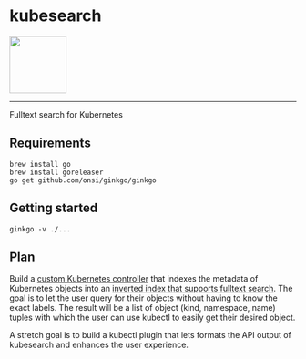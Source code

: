 # kubesearch

<img src="https://github.com/kubernetes/community/blob/master/icons/png/control_plane_components/labeled/api-256.png?raw=true" width="100">

----

Fulltext search for Kubernetes

## Requirements

```console
brew install go
brew install goreleaser
go get github.com/onsi/ginkgo/ginkgo
```

## Getting started

```console
ginkgo -v ./...
```

## Plan

Build a [custom Kubernetes controller](https://github.com/kubernetes/sample-controller/blob/master/docs/controller-client-go.md) that indexes the metadata of Kubernetes objects into an [inverted index that supports fulltext search](https://github.com/blevesearch/bleve). The goal is to let the user query for their objects without having to know the exact labels. The result will be a list of object (kind, namespace, name) tuples with which the user can use kubectl to easily get their desired object.

A stretch goal is to build a kubectl plugin that lets formats the API output of kubesearch and enhances the user experience.
